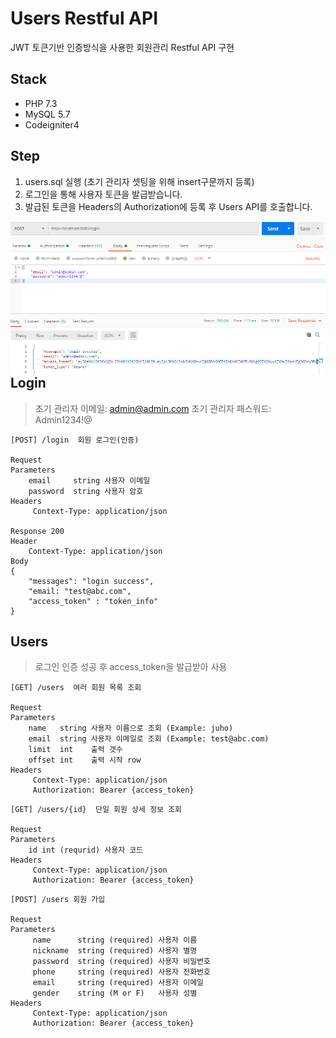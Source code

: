 # Users Restful API
JWT 토큰기반 인증방식을 사용한 회원관리 Restful API 구현

## Stack
- PHP 7.3
- MySQL 5.7
- Codeigniter4

## Step
1. users.sql 실행 (초기 관리자 셋팅을 위해 insert구문까지 등록)
2. 로그인을 통해 사용자 토큰을 발급받습니다.
3. 발급된 토큰을 Headers의 Authorization에 등록 후 Users API를 호출합니다.
<img src="./readme_asset/post_login.PNG" style="float:left"/>
<br>

## Login
>초기 관리자 이메일: admin@admin.com 
>초기 관리자 패스워드: Admin1234!@
```
[POST] /login  회원 로그인(인증)

Request
Parameters
    email     string 사용자 이메일
    password  string 사용자 암호
Headers
     Context-Type: application/json
     
Response 200
Header
    Context-Type: application/json
Body
{
    "messages": "login success",
    "email: "test@abc.com",
    "access_token" : "token_info"
}

```

## Users
>로그인 인증 성공 후 access_token을 발급받아 사용
```
[GET] /users  여러 회원 목록 조회

Request
Parameters
    name   string 사용자 이름으로 조회 (Example: juho)   
    email  string 사용자 이메일로 조회 (Example: test@abc.com)
    limit  int    출력 갯수
    offset int    출력 시작 row
Headers
     Context-Type: application/json
     Authorization: Bearer {access_token}
```

```
[GET] /users/{id}  단일 회원 상세 정보 조회

Request
Parameters
    id int (requrid) 사용자 코드
Headers
     Context-Type: application/json
     Authorization: Bearer {access_token}
```

```
[POST] /users 회원 가입

Request
Parameters
     name      string (required) 사용자 이름
     nickname  string (required) 사용자 별명
     password  string (required) 사용자 비밀번호
     phone     string (required) 사용자 전화번호
     email     string (required) 사용자 이메일 
     gender    string (M or F)   사용자 성별 
Headers
     Context-Type: application/json
     Authorization: Bearer {access_token}
```
